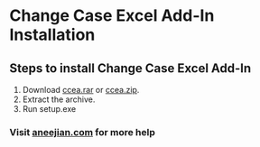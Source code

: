 # Change Case Excel Add-In Installation

## Steps to install Change Case Excel Add-In

1. Download [ccea.rar](ccea.rar?raw=true "Download RAR Archive") or [ccea.zip](ccea.zip?raw=true "Download ZIP Archive").
2. Extract the archive.
3. Run setup.exe

### Visit [aneejian.com](www.aneejian.com) for more help